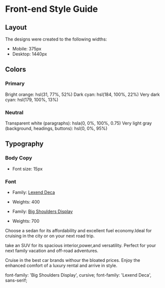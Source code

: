 # Front-end Style Guide

## Layout

The designs were created to the following widths:

- Mobile: 375px
- Desktop: 1440px

## Colors

### Primary

Bright orange: hsl(31, 77%, 52%)
Dark cyan: hsl(184, 100%, 22%)
Very dark cyan: hsl(179, 100%, 13%)

### Neutral

Transparent white (paragraphs): hsla(0, 0%, 100%, 0.75)
Very light gray (background, headings, buttons): hsl(0, 0%, 95%)

## Typography

### Body Copy

- Font size: 15px

### Font

- Family: [Lexend Deca](https://fonts.google.com/specimen/Lexend+Deca)
- Weights: 400

- Family: [Big Shoulders Display](https://fonts.google.com/specimen/Big+Shoulders+Display)
- Weights: 700

Choose a sedan for its affordability and excellent fuel economy.Ideal for cruising in the city or on your next road trip.

take an SUV for its spacious interior,power,and versatility. Perfect for your next family vacation and off-road adventures.

Cruise in the best car brands withour the bloated prices. Enjoy the enhanced comfort of a luxury rental and arrive in style.

font-family: 'Big Shoulders Display', cursive;
font-family: 'Lexend Deca', sans-serif;
